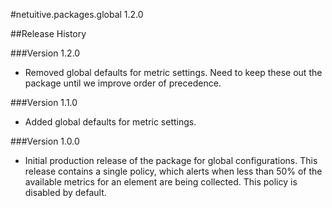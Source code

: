#netuitive.packages.global 1.2.0

##Release History

###Version 1.2.0

* Removed global defaults for metric settings. Need to keep these out the package until we improve order of precedence.

###Version 1.1.0

* Added global defaults for metric settings.

###Version 1.0.0

* Initial production release of the package for global configurations.  This release contains a single policy, which alerts when less than 50% of the available metrics for an element are being collected.  This policy is disabled by default.
